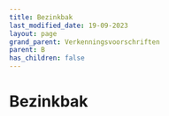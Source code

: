 ```yaml
---
title: Bezinkbak
last_modified_date: 19-09-2023
layout: page
grand_parent: Verkenningsvoorschriften
parent: B
has_children: false
---
```


Bezinkbak
=========

